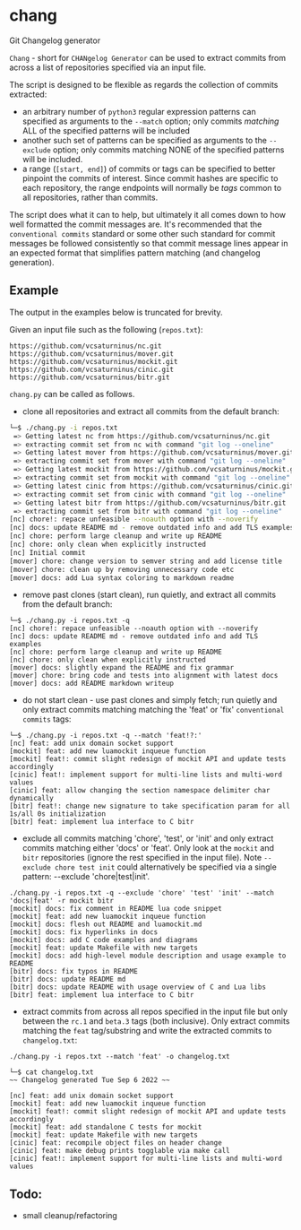 # chang
Git Changelog generator

`Chang`  - short for `CHANgelog Generator` can be used to extract commits from
across a list of repositories specified via an input file.

The script is designed to be flexible as regards the collection of commits
extracted:
 * an arbitrary number of `python3` regular expression patterns can specified
   as arguments to the `--match` option; only commits _matching_ ALL of the specified
   patterns will be included
 * another such set of patterns can be specified as arguments to the `--exclude`
   option; only commits matching NONE of the specified patterns will be
   included.
 * a range (`[start, end]`) of commits or tags can be specified to better pinpoint
   the commits of interest. Since commit hashes are specific to each
   repository, the range endpoints will normally be _tags_ common to all
   repositories, rather than commits.

The script does what it can to help, but ultimately it all comes down to how
well formatted the commit messages are. It's recommended that the `conventional commits`
standard or some other such standard for commit messages be followed consistently so that
commit message lines appear in an expected format that simplifies pattern matching (and
changelog generation).

## Example

The output in the examples below is truncated for brevity.

Given an input file such as the following (`repos.txt`):
```
https://github.com/vcsaturninus/nc.git
https://github.com/vcsaturninus/mover.git
https://github.com/vcsaturninus/mockit.git
https://github.com/vcsaturninus/cinic.git
https://github.com/vcsaturninus/bitr.git
```
`chang.py` can be called as follows.

 * clone all repositories and extract all commits from the default branch:
```sh
└─$ ./chang.py -i repos.txt
 => Getting latest nc from https://github.com/vcsaturninus/nc.git
 => extracting commit set from nc with command "git log --oneline"
 => Getting latest mover from https://github.com/vcsaturninus/mover.git
 => extracting commit set from mover with command "git log --oneline"
 => Getting latest mockit from https://github.com/vcsaturninus/mockit.git
 => extracting commit set from mockit with command "git log --oneline"
 => Getting latest cinic from https://github.com/vcsaturninus/cinic.git
 => extracting commit set from cinic with command "git log --oneline"
 => Getting latest bitr from https://github.com/vcsaturninus/bitr.git
 => extracting commit set from bitr with command "git log --oneline"
[nc] chore!: repace unfeasible --noauth option with --noverify
[nc] docs: update README md - remove outdated info and add TLS examples
[nc] chore: perform large cleanup and write up README
[nc] chore: only clean when explicitly instructed
[nc] Initial commit
[mover] chore: change version to semver string and add license title
[mover] chore: clean up by removing unnecessary code etc
[mover] docs: add Lua syntax coloring to markdown readme
```
 * remove past clones (start clean), run quietly, and extract all commits
   from the default branch:
```
└─$ ./chang.py -i repos.txt -q
[nc] chore!: repace unfeasible --noauth option with --noverify
[nc] docs: update README md - remove outdated info and add TLS examples
[nc] chore: perform large cleanup and write up README
[nc] chore: only clean when explicitly instructed
[mover] docs: slightly expand the README and fix grammar
[mover] chore: bring code and tests into alignment with latest docs
[mover] docs: add README markdown writeup
```
 * do not start clean - use past clones and simply fetch; run quietly and
   only extract commits matching matching the 'feat' or 'fix' `conventional
   commits` tags:
```
└─$ ./chang.py -i repos.txt -q --match 'feat!?:'
[nc] feat: add unix domain socket support
[mockit] feat: add new luamockit inqueue function
[mockit] feat!: commit slight redesign of mockit API and update tests accordingly
[cinic] feat!: implement support for multi-line lists and multi-word values
[cinic] feat: allow changing the section namespace delimiter char dynamically
[bitr] feat!: change new signature to take specification param for all 1s/all 0s initialization
[bitr] feat: implement lua interface to C bitr
```
 * exclude all commits matching 'chore', 'test', or 'init' and only extract commits matching
   either 'docs' or 'feat'. Only look at the `mockit` and `bitr` repositories
   (ignore the rest specified in the input file). Note `--exclude chore test
   init` could alternatively be specified via a single pattern: --exclude
   'chore|test|init'.
```
./chang.py -i repos.txt -q --exclude 'chore' 'test' 'init' --match 'docs|feat' -r mockit bitr
[mockit] docs: fix comment in README lua code snippet
[mockit] feat: add new luamockit inqueue function
[mockit] docs: flesh out README and luamockit.md
[mockit] docs: fix hyperlinks in docs
[mockit] docs: add C code examples and diagrams
[mockit] feat: update Makefile with new targets
[mockit] docs: add high-level module description and usage example to README
[bitr] docs: fix typos in README
[bitr] docs: update README md
[bitr] docs: update README with usage overview of C and Lua libs
[bitr] feat: implement lua interface to C bitr
```

 * extract commits from across all repos specified in the input file but only
   between the `rc.1` and `beta.3` tags (both inclusive). Only extract commits
   matching the `feat` tag/substring and write the extracted commits to
   `changelog.txt`:
```
./chang.py -i repos.txt --match 'feat' -o changelog.txt

└─$ cat changelog.txt
~~ Changelog generated Tue Sep 6 2022 ~~

[nc] feat: add unix domain socket support
[mockit] feat: add new luamockit inqueue function
[mockit] feat!: commit slight redesign of mockit API and update tests accordingly
[mockit] feat: add standalone C tests for mockit
[mockit] feat: update Makefile with new targets
[cinic] feat: recompile object files on header change
[cinic] feat: make debug prints togglable via make call
[cinic] feat!: implement support for multi-line lists and multi-word values
```

## Todo:
 * small cleanup/refactoring
